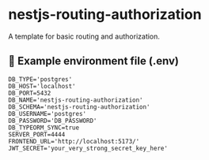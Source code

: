 # nestjs-routing-authorization

A template for basic routing and authorization.

## 📄 Example environment file (.env)

```env
DB_TYPE='postgres'
DB_HOST='localhost'
DB_PORT=5432
DB_NAME='nestjs-routing-authorization'
DB_SCHEMA='nestjs-routing-authorization'
DB_USERNAME='postgres'
DB_PASSWORD='DB_PASSWORD'
DB_TYPEORM_SYNC=true
SERVER_PORT=4444
FRONTEND_URL='http://localhost:5173/'
JWT_SECRET='your_very_strong_secret_key_here'

```
